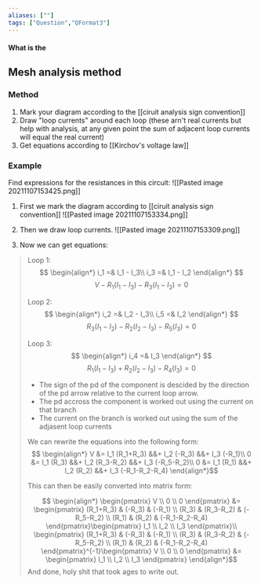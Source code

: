 ```yaml
---
aliases: [""]
tags: ["Question","QFormat3"]
---
```


#### What is the
## Mesh analysis method

### Method

1) Mark your diagram according to the [[ciruit analysis sign convention]]
2) Draw "loop currents" around each loop (these arn't real currents but help with analysis, at any given point the sum of adjacent loop currents will equal the real current)
3) Get equations according to [[Kirchov's voltage law]]

### Example
Find expressions for the resistances in this circuit:
![[Pasted image 20211107153425.png]]

1) First we mark the diagram according to [[ciruit analysis sign convention]]
![[Pasted image 20211107153334.png]]

2) Then we draw loop currents.
![[Pasted image 20211107153309.png]]

3) Now we can get equations:
> Loop 1:
> $$ \begin{align*}
i_1 =& I_1 - I_3\\
i_3 =& I_1 - I_2
\end{align*} $$
> $$ V - R_1(I_1-I_3) - R_3 (I_1-I_2) = 0$$
> 
> Loop 2:
> $$ \begin{align*}
i_2 =& I_2 - I_3\\
i_5 =& I_2
\end{align*} $$
> $$ R_3(I_1-I_2) - R_2(I_2-I_3) - R_5 (I_3) = 0$$
> 
> Loop 3:
> $$ \begin{align*}
i_4 =& I_3
\end{align*} $$
> $$ R_1(I_1-I_3) + R_2(I_2-I_3) - R_4 (I_3) = 0$$
>
> - The sign of the pd of the component is descided by the direction of the pd arrow relative to the current loop arrow.
> - The pd accross the component is worked out using the current on that branch
> - The current on the branch is worked out using the sum of the adjasent loop currents
> 
> We can rewrite the equations into the following form:
> $$
\begin{align*}
V &= I_1 (R_1+R_3) &&+ I_2 (-R_3) &&+ I_3 (-R_1)\\
0 &= I_1 (R_3) &&+ I_2 (R_3-R_2) &&+ I_3 (-R_5-R_2)\\
0 &= I_1 (R_1) &&+ I_2 (R_2) &&+ I_3 (-R_1-R_2-R_4)
\end{align*}$$
> 
> This can then be easily converted into matrix form:
> 
> $$
\begin{align*}
\begin{pmatrix} V \\ 0 \\ 0 \end{pmatrix} &= \begin{pmatrix} (R_1+R_3) &  (-R_3) & (-R_1) \\ (R_3) & (R_3-R_2)  & (-R_5-R_2) \\ (R_1) &  (R_2) & (-R_1-R_2-R_4) \end{pmatrix}\begin{pmatrix} I_1 \\  I_2 \\ I_3 \end{pmatrix}\\
\begin{pmatrix} (R_1+R_3) &  (-R_3) & (-R_1) \\ (R_3) & (R_3-R_2)  & (-R_5-R_2) \\ (R_1) &  (R_2) & (-R_1-R_2-R_4) \end{pmatrix}^{-1}\begin{pmatrix} V \\ 0 \\ 0 \end{pmatrix} &= \begin{pmatrix} I_1 \\  I_2 \\ I_3 \end{pmatrix}
\end{align*}$$
> And done, holy shit that took ages to write out. 